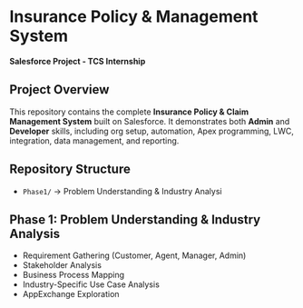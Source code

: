 # Insurance Policy & Management System
**Salesforce Project - TCS Internship**

## Project Overview
This repository contains the complete **Insurance Policy & Claim Management System** built on Salesforce. 
It demonstrates both **Admin** and **Developer** skills, including org setup, automation, Apex programming, LWC, integration, data management, and reporting.

## Repository Structure
- `Phase1/` → Problem Understanding & Industry Analysi

## Phase 1: Problem Understanding & Industry Analysis
- Requirement Gathering (Customer, Agent, Manager, Admin)
- Stakeholder Analysis
- Business Process Mapping
- Industry-Specific Use Case Analysis
- AppExchange Exploration
